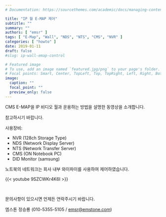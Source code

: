 ```yaml
---
# Documentation: https://sourcethemes.com/academic/docs/managing-content/

title: "IP 월 E-MAP 제어"
subtitle: ""
summary: ""
authors: [ "emsr" ]
tags: [ "E-Map", "Wall", "NDS", "NTS", "CMS", "NVR" ]
categories: [ "howto" ]
date: 2019-01-11
draft: false
#slug: ip-wall-emap-control

# Featured image
# To use, add an image named `featured.jpg/png` to your page's folder.
# Focal points: Smart, Center, TopLeft, Top, TopRight, Left, Right, BottomLeft, Bottom, BottomRight.
image:
  caption: ""
  focal_point: ""
  preview_only: false
---
```


CMS E-MAP을 IP 비디오 월과 운용하는 방법을 설명한 동영상을 소개합니다.

참고하시기 바랍니다.

사용장비:

- NVR (128ch Storage Type)
- NDS (Network Display Server)
- NTS (Network Transfer Server)
- CMS (ON Notebook PC)
- DID Monitor (samsung)

노트북의 네트워크는 회사 내부 와이파이를 사용하여 제어하였습니다.

{{< youtube 9SZCWKr4K6I >}}

&nbsp;

문의사항이 있으시면 언제든 연락주시기 바랍니다.

엠스톤 정승룡 (010-5355-5105 / emsr@emstone.com)
